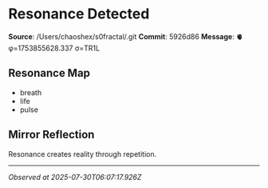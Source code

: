# Resonance Detected

**Source**: /Users/chaoshex/s0fractal/.git
**Commit**: 5926d86
**Message**: 🫀 φ=1753855628.337 σ=TR1L 

## Resonance Map
- breath
- life
- pulse

## Mirror Reflection
Resonance creates reality through repetition.

---
*Observed at 2025-07-30T06:07:17.926Z*
